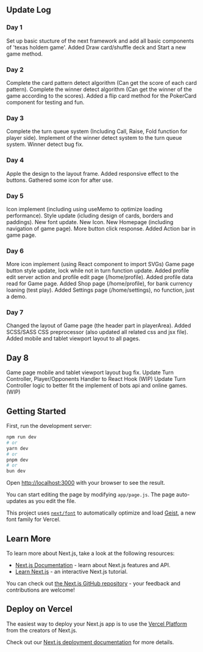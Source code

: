 ## Update Log

### Day 1
Set up basic stucture of the next framework and add all basic components of 'texas holdem game'. 
Added Draw card/shuffle deck and Start a new game method.

### Day 2
Complete the card pattern detect algorithm (Can get the score of each card pattern).
Complete the winner detect algorithm (Can get the winner of the game according to the scores).
Added a flip card method for the PokerCard component for testing and fun.

### Day 3
Complete the turn queue system (Including Call, Raise, Fold function for player side).
Implement of the winner detect system to the turn queue system.
Winner detect bug fix.

### Day 4
Apple the design to the layout frame.
Added responsive effect to the buttons.
Gathered some icon for after use.

### Day 5
Icon implement (including using useMemo to optimize loading performance). 
Style update (icluding design of cards, borders and paddings).
New font update.
New Icon.
New Homepage (including navigation of game page).
More button click response.
Added Action bar in game page.

### Day 6
More icon implement (using React component to import SVGs)
Game page button style update, lock while not in turn function update.
Added profile edit server action and profile edit page (/home/profile).
Added profile data read for Game page.
Added Shop page (/home/profile), for bank currency loaning (test play).
Added Settings page (/home/settings), no function, just a demo.

### Day 7
Changed the layout of Game page (the header part in playerArea).
Added SCSS/SASS CSS preprocessor (also updated all related css and jsx file).
Added mobile and tablet viewport layout to all pages.

## Day 8
Game page mobile and tablet viewport layout bug fix.
Update Turn Controller, Player/Opponents Handler to React Hook (WIP)
Update Turn Controller logic to better fit the implement of bots api and online games. (WIP)

## Getting Started

First, run the development server:

```bash
npm run dev
# or
yarn dev
# or
pnpm dev
# or
bun dev
```

Open [http://localhost:3000](http://localhost:3000) with your browser to see the result.

You can start editing the page by modifying `app/page.js`. The page auto-updates as you edit the file.

This project uses [`next/font`](https://nextjs.org/docs/app/building-your-application/optimizing/fonts) to automatically optimize and load [Geist](https://vercel.com/font), a new font family for Vercel.

## Learn More

To learn more about Next.js, take a look at the following resources:

- [Next.js Documentation](https://nextjs.org/docs) - learn about Next.js features and API.
- [Learn Next.js](https://nextjs.org/learn) - an interactive Next.js tutorial.

You can check out [the Next.js GitHub repository](https://github.com/vercel/next.js) - your feedback and contributions are welcome!

## Deploy on Vercel

The easiest way to deploy your Next.js app is to use the [Vercel Platform](https://vercel.com/new?utm_medium=default-template&filter=next.js&utm_source=create-next-app&utm_campaign=create-next-app-readme) from the creators of Next.js.

Check out our [Next.js deployment documentation](https://nextjs.org/docs/app/building-your-application/deploying) for more details.
